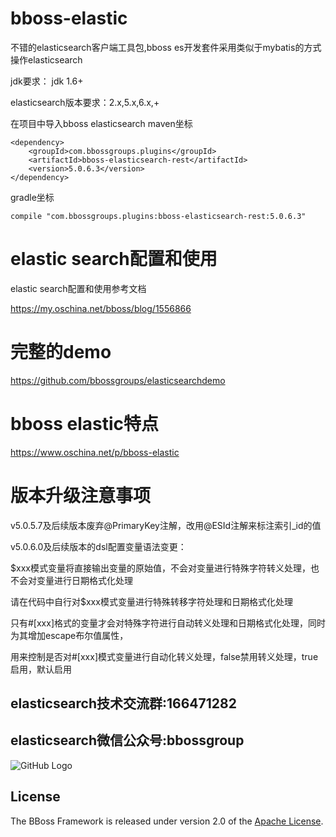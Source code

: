 # bboss-elastic

不错的elasticsearch客户端工具包,bboss es开发套件采用类似于mybatis的方式操作elasticsearch

jdk要求： jdk 1.6+

elasticsearch版本要求：2.x,5.x,6.x,+

在项目中导入bboss elasticsearch
maven坐标
```
<dependency>
    <groupId>com.bbossgroups.plugins</groupId>
    <artifactId>bboss-elasticsearch-rest</artifactId>
    <version>5.0.6.3</version>
</dependency>
```
gradle坐标
```
compile "com.bbossgroups.plugins:bboss-elasticsearch-rest:5.0.6.3"
```
# elastic search配置和使用

elastic search配置和使用参考文档
 
https://my.oschina.net/bboss/blog/1556866 
# 完整的demo
https://github.com/bbossgroups/elasticsearchdemo

# bboss elastic特点
https://www.oschina.net/p/bboss-elastic

# 版本升级注意事项
v5.0.5.7及后续版本废弃@PrimaryKey注解，改用@ESId注解来标注索引_id的值

v5.0.6.0及后续版本的dsl配置变量语法变更：

$xxx模式变量将直接输出变量的原始值，不会对变量进行特殊字符转义处理，也不会对变量进行日期格式化处理

请在代码中自行对$xxx模式变量进行特殊转移字符处理和日期格式化处理

只有#[xxx]格式的变量才会对特殊字符进行自动转义处理和日期格式化处理，同时为其增加escape布尔值属性，

用来控制是否对#[xxx]模式变量进行自动化转义处理，false禁用转义处理，true启用，默认启用

## elasticsearch技术交流群:166471282 
     
## elasticsearch微信公众号:bbossgroup   
![GitHub Logo](https://static.oschina.net/uploads/space/2017/0617/094201_QhWs_94045.jpg)

## License

The BBoss Framework is released under version 2.0 of the [Apache License][].

[Apache License]: http://www.apache.org/licenses/LICENSE-2.0